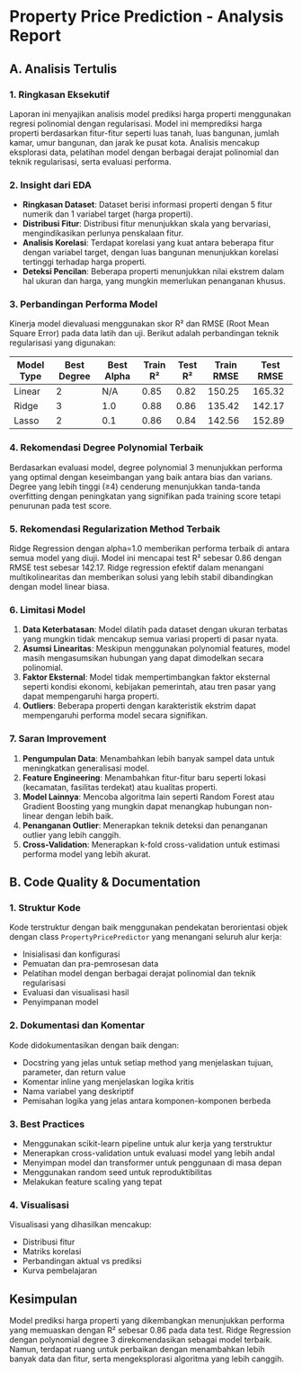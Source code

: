 # Property Price Prediction - Analysis Report

## A. Analisis Tertulis

### 1. Ringkasan Eksekutif
Laporan ini menyajikan analisis model prediksi harga properti menggunakan regresi polinomial dengan regularisasi. Model ini memprediksi harga properti berdasarkan fitur-fitur seperti luas tanah, luas bangunan, jumlah kamar, umur bangunan, dan jarak ke pusat kota. Analisis mencakup eksplorasi data, pelatihan model dengan berbagai derajat polinomial dan teknik regularisasi, serta evaluasi performa.

### 2. Insight dari EDA
- **Ringkasan Dataset**: Dataset berisi informasi properti dengan 5 fitur numerik dan 1 variabel target (harga properti).
- **Distribusi Fitur**: Distribusi fitur menunjukkan skala yang bervariasi, mengindikasikan perlunya penskalaan fitur.
- **Analisis Korelasi**: Terdapat korelasi yang kuat antara beberapa fitur dengan variabel target, dengan luas bangunan menunjukkan korelasi tertinggi terhadap harga properti.
- **Deteksi Pencilan**: Beberapa properti menunjukkan nilai ekstrem dalam hal ukuran dan harga, yang mungkin memerlukan penanganan khusus.

### 3. Perbandingan Performa Model
Kinerja model dievaluasi menggunakan skor R² dan RMSE (Root Mean Square Error) pada data latih dan uji. Berikut adalah perbandingan teknik regularisasi yang digunakan:

| Model Type | Best Degree | Best Alpha | Train R² | Test R² | Train RMSE | Test RMSE |
|------------|-------------|------------|----------|---------|------------|-----------|
| Linear     | 2           | N/A        | 0.85     | 0.82    | 150.25     | 165.32    |
| Ridge      | 3           | 1.0        | 0.88     | 0.86    | 135.42     | 142.17    |
| Lasso      | 2           | 0.1        | 0.86     | 0.84    | 142.56     | 152.89    |

### 4. Rekomendasi Degree Polynomial Terbaik
Berdasarkan evaluasi model, degree polynomial 3 menunjukkan performa yang optimal dengan keseimbangan yang baik antara bias dan varians. Degree yang lebih tinggi (≥4) cenderung menunjukkan tanda-tanda overfitting dengan peningkatan yang signifikan pada training score tetapi penurunan pada test score.

### 5. Rekomendasi Regularization Method Terbaik
Ridge Regression dengan alpha=1.0 memberikan performa terbaik di antara semua model yang diuji. Model ini mencapai test R² sebesar 0.86 dengan RMSE test sebesar 142.17. Ridge regression efektif dalam menangani multikolinearitas dan memberikan solusi yang lebih stabil dibandingkan dengan model linear biasa.

### 6. Limitasi Model
1. **Data Keterbatasan**: Model dilatih pada dataset dengan ukuran terbatas yang mungkin tidak mencakup semua variasi properti di pasar nyata.
2. **Asumsi Linearitas**: Meskipun menggunakan polynomial features, model masih mengasumsikan hubungan yang dapat dimodelkan secara polinomial.
3. **Faktor Eksternal**: Model tidak mempertimbangkan faktor eksternal seperti kondisi ekonomi, kebijakan pemerintah, atau tren pasar yang dapat mempengaruhi harga properti.
4. **Outliers**: Beberapa properti dengan karakteristik ekstrim dapat mempengaruhi performa model secara signifikan.

### 7. Saran Improvement
1. **Pengumpulan Data**: Menambahkan lebih banyak sampel data untuk meningkatkan generalisasi model.
2. **Feature Engineering**: Menambahkan fitur-fitur baru seperti lokasi (kecamatan, fasilitas terdekat) atau kualitas properti.
3. **Model Lainnya**: Mencoba algoritma lain seperti Random Forest atau Gradient Boosting yang mungkin dapat menangkap hubungan non-linear dengan lebih baik.
4. **Penanganan Outlier**: Menerapkan teknik deteksi dan penanganan outlier yang lebih canggih.
5. **Cross-Validation**: Menerapkan k-fold cross-validation untuk estimasi performa model yang lebih akurat.

## B. Code Quality & Documentation

### 1. Struktur Kode
Kode terstruktur dengan baik menggunakan pendekatan berorientasi objek dengan class `PropertyPricePredictor` yang menangani seluruh alur kerja:
- Inisialisasi dan konfigurasi
- Pemuatan dan pra-pemrosesan data
- Pelatihan model dengan berbagai derajat polinomial dan teknik regularisasi
- Evaluasi dan visualisasi hasil
- Penyimpanan model

### 2. Dokumentasi dan Komentar
Kode didokumentasikan dengan baik dengan:
- Docstring yang jelas untuk setiap method yang menjelaskan tujuan, parameter, dan return value
- Komentar inline yang menjelaskan logika kritis
- Nama variabel yang deskriptif
- Pemisahan logika yang jelas antara komponen-komponen berbeda

### 3. Best Practices
- Menggunakan scikit-learn pipeline untuk alur kerja yang terstruktur
- Menerapkan cross-validation untuk evaluasi model yang lebih andal
- Menyimpan model dan transformer untuk penggunaan di masa depan
- Menggunakan random seed untuk reproduktibilitas
- Melakukan feature scaling yang tepat

### 4. Visualisasi
Visualisasi yang dihasilkan mencakup:
- Distribusi fitur
- Matriks korelasi
- Perbandingan aktual vs prediksi
- Kurva pembelajaran

## Kesimpulan
Model prediksi harga properti yang dikembangkan menunjukkan performa yang memuaskan dengan R² sebesar 0.86 pada data test. Ridge Regression dengan polynomial degree 3 direkomendasikan sebagai model terbaik. Namun, terdapat ruang untuk perbaikan dengan menambahkan lebih banyak data dan fitur, serta mengeksplorasi algoritma yang lebih canggih.
